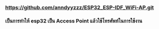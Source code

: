 ### https://github.com/anndyyzzz/ESP32_ESP-IDF_WiFi-AP.git

### เป็นการทำให้ esp32 เป็น Access Point แล้วใช้โทรศัพท์ในการใช้งาน
